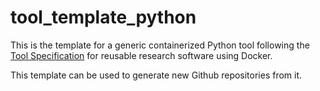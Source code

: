 # tool_template_python

This is the template for a generic containerized Python tool following the [Tool Specification](https://vforwater.github.io/tool-specs/) for reusable research software using Docker.

This template can be used to generate new Github repositories from it.
